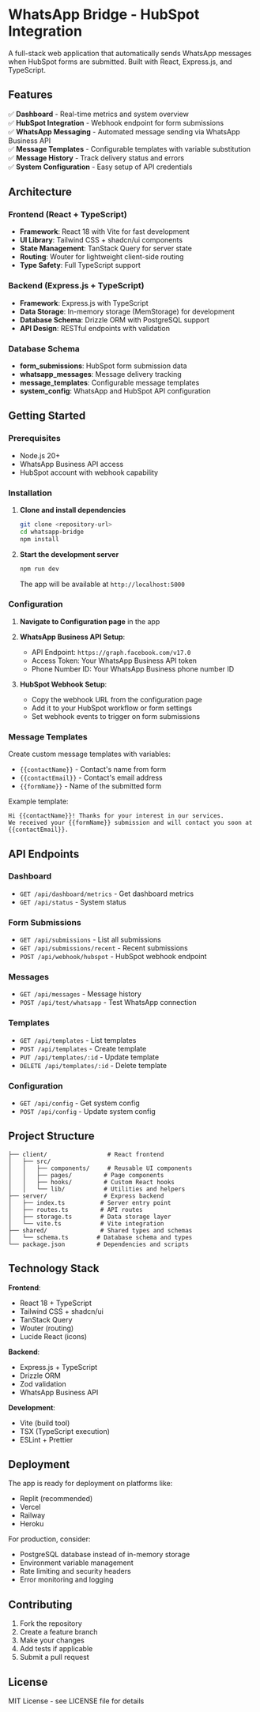 # WhatsApp Bridge - HubSpot Integration

A full-stack web application that automatically sends WhatsApp messages when HubSpot forms are submitted. Built with React, Express.js, and TypeScript.

## Features

✅ **Dashboard** - Real-time metrics and system overview  
✅ **HubSpot Integration** - Webhook endpoint for form submissions  
✅ **WhatsApp Messaging** - Automated message sending via WhatsApp Business API  
✅ **Message Templates** - Configurable templates with variable substitution  
✅ **Message History** - Track delivery status and errors  
✅ **System Configuration** - Easy setup of API credentials  

## Architecture

### Frontend (React + TypeScript)
- **Framework**: React 18 with Vite for fast development
- **UI Library**: Tailwind CSS + shadcn/ui components
- **State Management**: TanStack Query for server state
- **Routing**: Wouter for lightweight client-side routing
- **Type Safety**: Full TypeScript support

### Backend (Express.js + TypeScript)
- **Framework**: Express.js with TypeScript
- **Data Storage**: In-memory storage (MemStorage) for development
- **Database Schema**: Drizzle ORM with PostgreSQL support
- **API Design**: RESTful endpoints with validation

### Database Schema
- **form_submissions**: HubSpot form submission data
- **whatsapp_messages**: Message delivery tracking
- **message_templates**: Configurable message templates
- **system_config**: WhatsApp and HubSpot API configuration

## Getting Started

### Prerequisites
- Node.js 20+
- WhatsApp Business API access
- HubSpot account with webhook capability

### Installation

1. **Clone and install dependencies**
   ```bash
   git clone <repository-url>
   cd whatsapp-bridge
   npm install
   ```

2. **Start the development server**
   ```bash
   npm run dev
   ```
   The app will be available at `http://localhost:5000`

### Configuration

1. **Navigate to Configuration page** in the app
2. **WhatsApp Business API Setup**:
   - API Endpoint: `https://graph.facebook.com/v17.0`
   - Access Token: Your WhatsApp Business API token
   - Phone Number ID: Your WhatsApp Business phone number ID

3. **HubSpot Webhook Setup**:
   - Copy the webhook URL from the configuration page
   - Add it to your HubSpot workflow or form settings
   - Set webhook events to trigger on form submissions

### Message Templates

Create custom message templates with variables:
- `{{contactName}}` - Contact's name from form
- `{{contactEmail}}` - Contact's email address  
- `{{formName}}` - Name of the submitted form

Example template:
```
Hi {{contactName}}! Thanks for your interest in our services. 
We received your {{formName}} submission and will contact you soon at {{contactEmail}}.
```

## API Endpoints

### Dashboard
- `GET /api/dashboard/metrics` - Get dashboard metrics
- `GET /api/status` - System status

### Form Submissions  
- `GET /api/submissions` - List all submissions
- `GET /api/submissions/recent` - Recent submissions
- `POST /api/webhook/hubspot` - HubSpot webhook endpoint

### Messages
- `GET /api/messages` - Message history
- `POST /api/test/whatsapp` - Test WhatsApp connection

### Templates
- `GET /api/templates` - List templates
- `POST /api/templates` - Create template
- `PUT /api/templates/:id` - Update template
- `DELETE /api/templates/:id` - Delete template

### Configuration
- `GET /api/config` - Get system config
- `POST /api/config` - Update system config

## Project Structure

```
├── client/                 # React frontend
│   ├── src/
│   │   ├── components/     # Reusable UI components
│   │   ├── pages/         # Page components
│   │   ├── hooks/         # Custom React hooks
│   │   └── lib/           # Utilities and helpers
├── server/                # Express backend
│   ├── index.ts          # Server entry point
│   ├── routes.ts         # API routes
│   ├── storage.ts        # Data storage layer
│   └── vite.ts           # Vite integration
├── shared/               # Shared types and schemas
│   └── schema.ts        # Database schema and types
└── package.json         # Dependencies and scripts
```

## Technology Stack

**Frontend**:
- React 18 + TypeScript
- Tailwind CSS + shadcn/ui
- TanStack Query
- Wouter (routing)
- Lucide React (icons)

**Backend**:
- Express.js + TypeScript  
- Drizzle ORM
- Zod validation
- WhatsApp Business API

**Development**:
- Vite (build tool)
- TSX (TypeScript execution)
- ESLint + Prettier

## Deployment

The app is ready for deployment on platforms like:
- Replit (recommended)
- Vercel
- Railway
- Heroku

For production, consider:
- PostgreSQL database instead of in-memory storage
- Environment variable management
- Rate limiting and security headers
- Error monitoring and logging

## Contributing

1. Fork the repository
2. Create a feature branch
3. Make your changes
4. Add tests if applicable
5. Submit a pull request

## License

MIT License - see LICENSE file for details